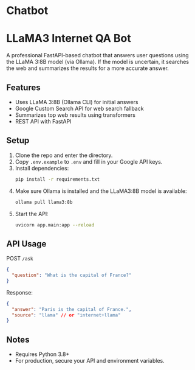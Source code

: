 # Chatbot

# LLaMA3 Internet QA Bot

A professional FastAPI-based chatbot that answers user questions using the LLaMA 3:8B model (via Ollama). If the model is uncertain, it searches the web and summarizes the results for a more accurate answer.

## Features
- Uses LLaMA 3:8B (Ollama CLI) for initial answers
- Google Custom Search API for web search fallback
- Summarizes top web results using transformers
- REST API with FastAPI

## Setup
1. Clone the repo and enter the directory.
2. Copy `.env.example` to `.env` and fill in your Google API keys.
3. Install dependencies:
   ```sh
   pip install -r requirements.txt
   ```
4. Make sure Ollama is installed and the LLaMA3:8B model is available:
   ```sh
   ollama pull llama3:8b
   ```
5. Start the API:
   ```sh
   uvicorn app.main:app --reload
   ```

## API Usage
POST `/ask`
```json
{
  "question": "What is the capital of France?"
}
```

Response:
```json
{
  "answer": "Paris is the capital of France.",
  "source": "llama" // or "internet+llama"
}
```

## Notes
- Requires Python 3.8+
- For production, secure your API and environment variables.